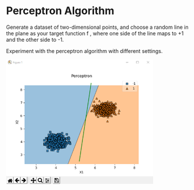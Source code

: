 # Perceptron Algorithm


Generate a dataset of two-dimensional points, and choose a random line in the plane as your target function f , where one side of the line maps to +1 and the other
side to -1.

Experiment with the perceptron algorithm with different settings.


<img src = "https://github.com/ElifHangul/MachineLearning/blob/master/Perceptron/images/5.png" align="center" width=400>
